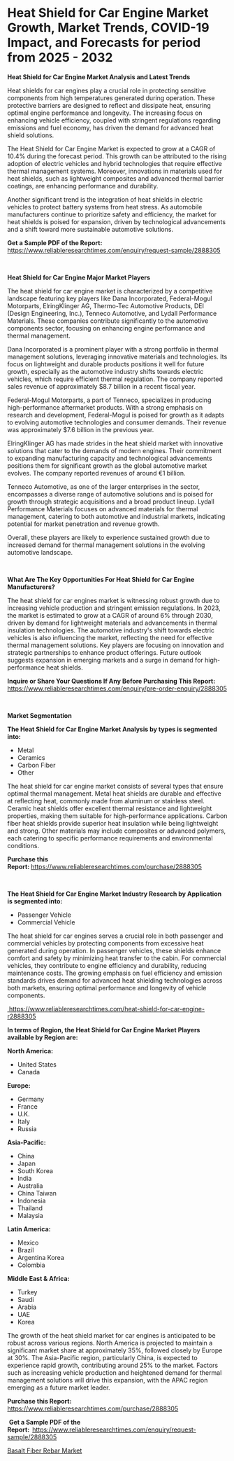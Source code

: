 <p><h1>Heat Shield for Car Engine Market Growth, Market Trends, COVID-19 Impact, and Forecasts for period from 2025 - 2032</h1></p><p><strong>Heat Shield for Car Engine Market Analysis and Latest Trends</strong></p>
<p><p>Heat shields for car engines play a crucial role in protecting sensitive components from high temperatures generated during operation. These protective barriers are designed to reflect and dissipate heat, ensuring optimal engine performance and longevity. The increasing focus on enhancing vehicle efficiency, coupled with stringent regulations regarding emissions and fuel economy, has driven the demand for advanced heat shield solutions.</p><p>The Heat Shield for Car Engine Market is expected to grow at a CAGR of 10.4% during the forecast period. This growth can be attributed to the rising adoption of electric vehicles and hybrid technologies that require effective thermal management systems. Moreover, innovations in materials used for heat shields, such as lightweight composites and advanced thermal barrier coatings, are enhancing performance and durability. </p><p>Another significant trend is the integration of heat shields in electric vehicles to protect battery systems from heat stress. As automobile manufacturers continue to prioritize safety and efficiency, the market for heat shields is poised for expansion, driven by technological advancements and a shift toward more sustainable automotive solutions.</p></p>
<p><strong>Get a Sample PDF of the Report:&nbsp;</strong> <a href="https://www.reliableresearchtimes.com/enquiry/request-sample/2888305?utm_campaign=2722&utm_medium=2&utm_source=Github&utm_content=ia&utm_term=14032025&utm_id=heat-shield-for-car-engine">https://www.reliableresearchtimes.com/enquiry/request-sample/2888305</a></p>
<p>&nbsp;</p>
<p><strong>Heat Shield for Car Engine Major Market Players</strong></p>
<p><p>The heat shield for car engine market is characterized by a competitive landscape featuring key players like Dana Incorporated, Federal-Mogul Motorparts, ElringKlinger AG, Thermo-Tec Automotive Products, DEI (Design Engineering, Inc.), Tenneco Automotive, and Lydall Performance Materials. These companies contribute significantly to the automotive components sector, focusing on enhancing engine performance and thermal management.</p><p>Dana Incorporated is a prominent player with a strong portfolio in thermal management solutions, leveraging innovative materials and technologies. Its focus on lightweight and durable products positions it well for future growth, especially as the automotive industry shifts towards electric vehicles, which require efficient thermal regulation. The company reported sales revenue of approximately $8.7 billion in a recent fiscal year.</p><p>Federal-Mogul Motorparts, a part of Tenneco, specializes in producing high-performance aftermarket products. With a strong emphasis on research and development, Federal-Mogul is poised for growth as it adapts to evolving automotive technologies and consumer demands. Their revenue was approximately $7.6 billion in the previous year.</p><p>ElringKlinger AG has made strides in the heat shield market with innovative solutions that cater to the demands of modern engines. Their commitment to expanding manufacturing capacity and technological advancements positions them for significant growth as the global automotive market evolves. The company reported revenues of around €1 billion.</p><p>Tenneco Automotive, as one of the larger enterprises in the sector, encompasses a diverse range of automotive solutions and is poised for growth through strategic acquisitions and a broad product lineup. Lydall Performance Materials focuses on advanced materials for thermal management, catering to both automotive and industrial markets, indicating potential for market penetration and revenue growth.</p><p>Overall, these players are likely to experience sustained growth due to increased demand for thermal management solutions in the evolving automotive landscape.</p></p>
<p>&nbsp;</p>
<p><strong>What Are The Key Opportunities For Heat Shield for Car Engine Manufacturers?</strong></p>
<p><p>The heat shield for car engines market is witnessing robust growth due to increasing vehicle production and stringent emission regulations. In 2023, the market is estimated to grow at a CAGR of around 6% through 2030, driven by demand for lightweight materials and advancements in thermal insulation technologies. The automotive industry's shift towards electric vehicles is also influencing the market, reflecting the need for effective thermal management solutions. Key players are focusing on innovation and strategic partnerships to enhance product offerings. Future outlook suggests expansion in emerging markets and a surge in demand for high-performance heat shields.</p></p>
<p><strong>Inquire or Share Your Questions If Any Before Purchasing This Report:</strong> <a href="https://www.reliableresearchtimes.com/enquiry/pre-order-enquiry/2888305?utm_campaign=2722&utm_medium=2&utm_source=Github&utm_content=ia&utm_term=14032025&utm_id=heat-shield-for-car-engine">https://www.reliableresearchtimes.com/enquiry/pre-order-enquiry/2888305</a></p>
<p>&nbsp;</p>
<p><strong>Market Segmentation</strong></p>
<p><strong>The Heat Shield for Car Engine Market Analysis by types is segmented into:</strong></p>
<p><ul><li>Metal</li><li>Ceramics</li><li>Carbon Fiber</li><li>Other</li></ul></p>
<p><p>The heat shield for car engine market consists of several types that ensure optimal thermal management. Metal heat shields are durable and effective at reflecting heat, commonly made from aluminum or stainless steel. Ceramic heat shields offer excellent thermal resistance and lightweight properties, making them suitable for high-performance applications. Carbon fiber heat shields provide superior heat insulation while being lightweight and strong. Other materials may include composites or advanced polymers, each catering to specific performance requirements and environmental conditions.</p></p>
<p><strong>Purchase this Report:&nbsp;</strong><a href="https://www.reliableresearchtimes.com/purchase/2888305?utm_campaign=2722&utm_medium=2&utm_source=Github&utm_content=ia&utm_term=14032025&utm_id=heat-shield-for-car-engine">https://www.reliableresearchtimes.com/purchase/2888305</a></p>
<p>&nbsp;</p>
<p><strong>The Heat Shield for Car Engine Market Industry Research by Application is segmented into:</strong></p>
<p><ul><li>Passenger Vehicle</li><li>Commercial Vehicle</li></ul></p>
<p><p>The heat shield for car engines serves a crucial role in both passenger and commercial vehicles by protecting components from excessive heat generated during operation. In passenger vehicles, these shields enhance comfort and safety by minimizing heat transfer to the cabin. For commercial vehicles, they contribute to engine efficiency and durability, reducing maintenance costs. The growing emphasis on fuel efficiency and emission standards drives demand for advanced heat shielding technologies across both markets, ensuring optimal performance and longevity of vehicle components.</p></p>
<p><a href="https://www.reliableresearchtimes.com/heat-shield-for-car-engine-r2888305?utm_campaign=2722&utm_medium=2&utm_source=Github&utm_content=ia&utm_term=14032025&utm_id=heat-shield-for-car-engine">&nbsp;https://www.reliableresearchtimes.com/heat-shield-for-car-engine-r2888305</a></p>
<p><strong>In terms of Region, the Heat Shield for Car Engine Market Players available by Region are:</strong></p>
<p>
    <p> <strong> North America: </strong>
        <ul>
            <li>United States</li>
            <li>Canada</li>
        </ul>
        </p> 
    <p> <strong> Europe: </strong>
        <ul>
            <li>Germany</li>
            <li>France</li>
            <li>U.K.</li>
            <li>Italy</li>
            <li>Russia</li>
        </ul>
        </p> 
    <p> <strong> Asia-Pacific: </strong>
        <ul>
            <li>China</li>
            <li>Japan</li>
            <li>South Korea</li>
            <li>India</li>
            <li>Australia</li>
            <li>China Taiwan</li>
            <li>Indonesia</li>
            <li>Thailand</li>
            <li>Malaysia</li>
        </ul>
        </p> 
    <p> <strong> Latin America: </strong>
        <ul>
            <li>Mexico</li>
            <li>Brazil</li>
            <li>Argentina Korea</li>
            <li>Colombia</li>
        </ul>
        </p> 
    <p> <strong> Middle East & Africa: </strong>
        <ul>
            <li>Turkey</li>
            <li>Saudi</li>
            <li>Arabia</li>
            <li>UAE</li>
            <li>Korea</li>
        </ul>
    </p>
    </p>
<p><p>The growth of the heat shield market for car engines is anticipated to be robust across various regions. North America is projected to maintain a significant market share at approximately 35%, followed closely by Europe at 30%. The Asia-Pacific region, particularly China, is expected to experience rapid growth, contributing around 25% to the market. Factors such as increasing vehicle production and heightened demand for thermal management solutions will drive this expansion, with the APAC region emerging as a future market leader.</p></p>
<p><strong>Purchase this Report: </strong><a href="https://www.reliableresearchtimes.com/purchase/2888305?utm_campaign=2722&utm_medium=2&utm_source=Github&utm_content=ia&utm_term=14032025&utm_id=heat-shield-for-car-engine">https://www.reliableresearchtimes.com/purchase/2888305</a></p>
<p>&nbsp;<strong>Get a Sample PDF of the Report:&nbsp;&nbsp;</strong><a href="https://www.reliableresearchtimes.com/enquiry/request-sample/2888305?utm_campaign=2722&utm_medium=2&utm_source=Github&utm_content=ia&utm_term=14032025&utm_id=heat-shield-for-car-engine">https://www.reliableresearchtimes.com/enquiry/request-sample/2888305</a></p>
<p><strong></strong></p>
<p><p><a href="https://github.com/tashiafun920/Market-Research-Report-List-1/blob/main/basalt-fiber-rebar-market.md?utm_campaign=2722&utm_medium=2&utm_source=Github&utm_content=ia&utm_term=14032025&utm_id=heat-shield-for-car-engine">Basalt Fiber Rebar Market</a></p></p>